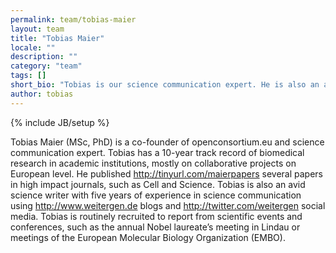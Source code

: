 ```yaml
---
permalink: team/tobias-maier
layout: team
title: "Tobias Maier"
locale: ""
description: ""
category: "team"
tags: []
short_bio: "Tobias is our science communication expert. He is also an avid science writer with five years of experience in science communication."
author: tobias
---
```

{% include JB/setup %}

Tobias Maier (MSc, PhD) is a co-founder of openconsortium.eu and science communication expert. Tobias has a 10-year track record of biomedical research in academic institutions, mostly on collaborative projects on European level. He published http://tinyurl.com/maierpapers several papers in high impact journals, such as Cell and Science. Tobias is also an avid science writer with five years of experience in science communication using http://www.weitergen.de blogs and http://twitter.com/weitergen social media. Tobias is routinely recruited to report from scientific events and conferences, such as the annual Nobel laureate’s meeting in Lindau or meetings of the European Molecular Biology Organization (EMBO). 